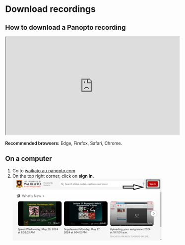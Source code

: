 # Download recordings

## How to download a Panopto recording

<iframe width="560" height="315" src="https://waikato.au.panopto.com/Panopto/Pages/Viewer.aspx?id=fb6af978-33f8-4d19-a1af-aba50184b75f&start=1.387256"></iframe>

**Recommended browsers:** Edge, Firefox, Safari, Chrome.

## On a computer

1. Go to [waikato.au.panopto.com](https://waikato.au.panopto.com)
2. On the top right corner, click on **sign in**.
![](images/signin-button-panopto-homepage.webp)
